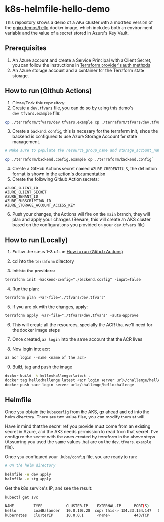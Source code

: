 # k8s-helmfile-hello-demo

This repository shows a demo of a AKS cluster with a modified version of the [nginxdemos/hello](https://hub.docker.com/r/nginxdemos/hello/) docker image, which includes both an environment variable and the value of a secret stored in Azure's Key Vault.

## Prerequisites
1. An Azure account and create a Service Principal with a Client Secret, you can follow the instructions in [Terraform provider's auth methods](https://registry.terraform.io/providers/hashicorp/azurerm/latest/docs/guides/service_principal_client_secret)
2. An Azure storage account and a container for the Terraform state storage.

## How to run (Github Actions)

1. Clone/Fork this repository
2. Create a `dev.tfvars` file, you can do so by using this demo's `dev.tfvars.example` file: 
```bash
cp ./terraform/tfvars/dev.tfvars.example cp ./terraform/tfvars/dev.tfvars`
```
3. Create a `backend.config`, this is necesary for the terraform init, since the backend is configured to use Azure Storage Account for state management.
```bash
# Make sure to populate the resource_group_name and storage_account_name with your own values!

cp ./terraform/backend.config.example cp ./terraform/backend.config`
```
4. Create a GitHub Actions secret named `AZURE_CREDENTIALS`, the definition format is shown in the [action's documentation](https://github.com/Azure/login?tab=readme-ov-file#login-with-a-service-principal-secret)
5. Create the following Github Action secrets:
```text
AZURE_CLIENT_ID
AZURE_CLIENT_SECRET
AZURE_TENANT_ID
AZURE_SUBSCRIPTION_ID
AZURE_STORAGE_ACCOUNT_ACCESS_KEY
```
6. Push your changes, the Actions will fire on the `main` branch, they will plan and apply your changes (Beware, this will create an AKS cluster based on the configurations you provided on your `dev.tfvars` file)

## How to run (Locally)

1. Follow the steps 1-3 of the [How to run (Github Actions)](#How-to-run-(Github-Actions))

2. cd into the `terraform` directory

3. Initiate the providers: 

`terraform init -backend-config="./backend.config" -input=false`

4. Run the plan: 

`terraform plan -var-file="./tfvars/dev.tfvars"`

5. If you are ok with the changes, apply: 

`terraform apply -var-file="./tfvars/dev.tfvars" -auto-approve`

6. This will create all the resources, specially the ACR that we'll need for the docker image steps

7. Once created, `az login` into the same account that the ACR lives

8. Now login into acr: 

`az acr login --name <name of the acr>`

9. Build, tag and push the image

```bash
docker build -t hellochallenge:latest .
docker tag hellochallenge:latest <acr login server url>/challenge/hellochallenge:latest
docker push <acr login server url>/challenge/hellochallenge
```

## Helmfile

Once you obtain the `kubeconfig` from the AKS, go ahead and cd into the helm directory. There are two value files, you can modify them at will.

Have in mind that the secret ref you provide must come from an existing secret in Azure, and the AKS needs permission to read from that secret. I've configure the secret with the ones created by terraform in the above steps (Assuming you used the same values that are on the `dev.tfvars.example` file).


Once you configured your `.kube/config` file, you are ready to run:

```bash
# On the helm directory

helmfile -e dev apply
helmfile -e stg apply
```

Get the k8s service's IP, and see the result:

```bash
kubectl get svc

NAME         TYPE           CLUSTER-IP    EXTERNAL-IP      PORT(S)        AGE
hello        LoadBalancer   10.0.103.28  copy this-> 134.33.154.147   80:31829/TCP   21h
kubernetes   ClusterIP      10.0.0.1      <none>           443/TCP        36h
```